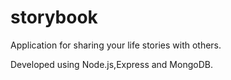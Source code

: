 # storybook
Application for sharing your life stories with others.

Developed using Node.js,Express and MongoDB.
